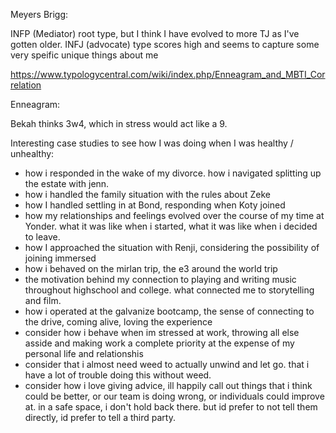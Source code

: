 Meyers Brigg:

INFP (Mediator) root type, but I think I have evolved to more TJ as I've gotten older.
INFJ (advocate) type scores high and seems to capture some very speific unique things about me

https://www.typologycentral.com/wiki/index.php/Enneagram_and_MBTI_Correlation

Enneagram:

Bekah thinks 3w4, which in stress would act like a 9.


Interesting case studies to see how I was doing when I was healthy / unhealthy:
- how i responded in the wake of my divorce. how i navigated splitting up the estate with jenn.
- how i handled the family situation with the rules about Zeke
- how I handled settling in at Bond, responding when Koty joined
- how my relationships and feelings evolved over the course of my time at Yonder. what it was like when i started, what it was like when i decided to leave.
- how I approached the situation with Renji, considering the possibility of joining immersed
- how i behaved on the mirlan trip, the e3 around the world trip
- the motivation behind my connection to playing and writing music throughout highschool and college. what connected me to storytelling and film.
- how i operated at the galvanize bootcamp, the sense of connecting to the drive, coming alive, loving the experience
- consider how i behave when im stressed at work, throwing all else asside and making work a complete priority at the expense of my personal life and relationshis
- consider that i almost need weed to actually unwind and let go. that i have a lot of trouble doing this without weed.
- consider how i love giving advice, ill happily call out things that i think could be better, or our team is doing wrong, or individuals could improve at. in a safe space, i don't hold back there. but id prefer to not tell them directly, id prefer to tell a third party.